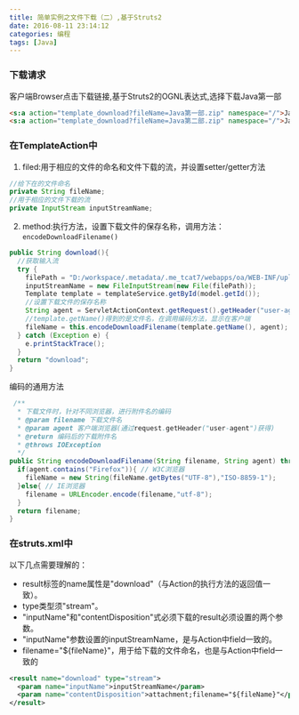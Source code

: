 ```yaml
---
title: 简单实例之文件下载（二）,基于Struts2
date: 2016-08-11 23:14:12
categories: 编程  
tags: [Java]
---
```


### 下载请求

客户端Browser点击下载链接,基于Struts2的OGNL表达式,选择下载Java第一部

``` html
<s:a action="template_download?fileName=Java第一部.zip" namespace="/">Java机密第一部</s:a>
<s:a action="template_download?fileName=Java第二部.zip" namespace="/">Java机密第二部</s:a>
```

### 在TemplateAction中

1. filed:用于相应的文件的命名和文件下载的流，并设置setter/getter方法

```java
//给下在的文件命名
private String fileName;
//用于相应的文件下载的流
private InputStream inputStreamName;
```

2. method:执行方法，设置下载文件的保存名称，调用方法：`encodeDownloadFilename()`

``` java
public String download(){
  //获取输入流
  try {
    filePath = "D:/workspace/.metadata/.me_tcat7/webapps/oa/WEB-INF/uploadFiles/Java第一部.zip";
    inputStreamName = new FileInputStream(new File(filePath));
    Template template = templateService.getById(model.getId());
    //设置下载文件的保存名称
    String agent = ServletActionContext.getRequest().getHeader("user-agent");
    //template.getName()得到的是文件名，在调用编码方法，显示在客户端
    fileName = this.encodeDownloadFilename(template.getName(), agent);
  } catch (Exception e) {
    e.printStackTrace();
  }
  return "download";
}
```

编码的通用方法

``` java
 /**
  * 下载文件时，针对不同浏览器，进行附件名的编码
  * @param filename 下载文件名
  * @param agent 客户端浏览器(通过request.getHeader("user-agent")获得)
  * @return 编码后的下载附件名
  * @throws IOException
  */
public String encodeDownloadFilename(String filename, String agent) throws IOException{
  if(agent.contains("Firefox")){ // W3C浏览器
    fileName = new String(fileName.getBytes("UTF-8"),"ISO-8859-1");
  }else{ // IE浏览器
    filename = URLEncoder.encode(filename,"utf-8");
  }
  return filename;
}
```

### 在struts.xml中

以下几点需要理解的：
* result标签的name属性是"download"（与Action的执行方法的返回值一致）。
* type类型须"stream"。
* "inputName"和"contentDisposition"式必须下载的result必须设置的两个参数。
* "inputName"参数设置的inputStreamName，是与Action中field一致的。
* filename="${fileName}"，用于给下载的文件命名，也是与Action中field一致的

``` xml
<result name="download" type="stream">
  <param name="inputName">inputStreamName</param>
  <param name="contentDisposition">attachment;filename="${fileName}"</param>
</result>
```
